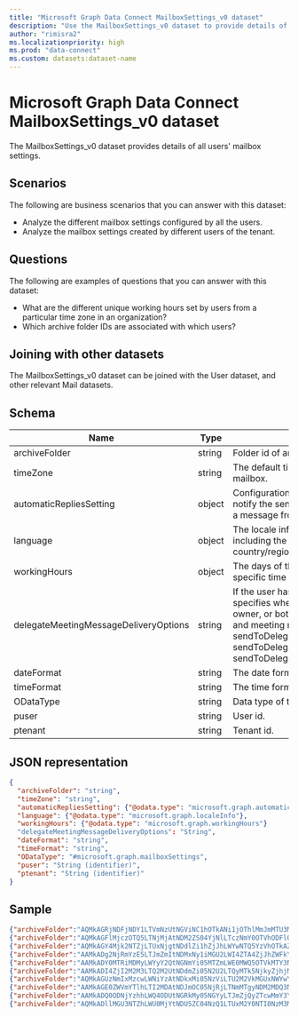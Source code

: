 ```yaml
---
title: "Microsoft Graph Data Connect MailboxSettings_v0 dataset"
description: "Use the MailboxSettings_v0 dataset to provide details of all users' mailbox settings."
author: "rimisra2"
ms.localizationpriority: high
ms.prod: "data-connect"
ms.custom: datasets:dataset-name
---
```


# Microsoft Graph Data Connect MailboxSettings_v0 dataset

The MailboxSettings_v0 dataset provides details of all users' mailbox settings.

## Scenarios

The following are business scenarios that you can answer with this dataset:

- Analyze the different mailbox settings configured by all the users.
- Analyze the mailbox settings created by different users of the tenant.

## Questions

The following are examples of questions that you can answer with this dataset:

- What are the different unique working hours set by users from a particular time zone in an organization?
- Which archive folder IDs are associated with which users?

## Joining with other datasets

The MailboxSettings_v0 dataset can be joined with the User dataset, and other relevant Mail datasets.

## Schema

| Name  | Type  |  Description  |  FilterOptions  |  FilterType  | 
| ----------- | ----------- | ----------- | ----------- | ----------- |
| archiveFolder |	string |	Folder id of an archive folder for the user. |	No |	None |
| timeZone |	string |	The default time zone for the user's mailbox. |	No |	None |
| automaticRepliesSetting |	object |	Configuration settings to automatically notify the sender of an incoming email with a message from the signed-in user. |	No |	None |
| language |	object |	The locale information for the user, including the preferred language and country/region. |	No |	None |
| workingHours |	object |	The days of the week and hours in a specific time zone that the user works. |	No |	None |
| delegateMeetingMessageDeliveryOptions |	string |	If the user has a calendar delegate, this specifies whether the delegate, mailbox owner, or both receive meeting messages and meeting responses. *Allowed values:* sendToDelegateAndInformationToPrincipal, sendToDelegateAndPrincipal, sendToDelegateOnly. |	No |	None |
| dateFormat |	string |	The date format for the user's mailbox. |	No |	None |
| timeFormat |	string |  	The time format for the user's mailbox. |	No |	None |
| ODataType |	string |	Data type of the current folder. |	No |	None |
| puser |	string |	User id. |	No |  	None |
| ptenant |	string |  	Tenant id. |	No |  	None |

## JSON representation

```json
{
  "archiveFolder": "string",
  "timeZone": "string",
  "automaticRepliesSetting": {"@odata.type": "microsoft.graph.automaticRepliesSetting"},  
  "language": {"@odata.type": "microsoft.graph.localeInfo"},
  "workingHours": {"@odata.type": "microsoft.graph.workingHours"}
  "delegateMeetingMessageDeliveryOptions": "String",
  "dateFormat": "string",
  "timeFormat": "string",
  "ODataType": "#microsoft.graph.mailboxSettings",  
  "puser": "String (identifier)", 
  "ptenant": "String (identifier)"
}
```

## Sample 


```json
{"archiveFolder":"AQMkAGRjNDFjNDY1LTVmNzUtNGViNC1hOTkANi1jOThlMmJmMTU3MmMALgAAA6jVIxIEDQNNtj9CZVt6SRUBAMquub9EVY9Nv31MRSqT3dQAAAIBWQAAAA==","timeZone":"Pacific Standard Time","delegateMeetingMessageDeliveryOptions":"sendToDelegateOnly","dateFormat":"M/d/yyyy","timeFormat":"h:mm tt","automaticRepliesSetting":{"status":"microsoft.graph.automaticRepliesStatus'disabled'","externalAudience":"microsoft.graph.externalAudienceScope'all'","internalReplyMessage":"","externalReplyMessage":"","scheduledStartDateTime":{"dateTime":"2021-03-11T20:00:00.0000000","timeZone":"UTC"},"scheduledEndDateTime":{"dateTime":"2021-03-12T20:00:00.0000000","timeZone":"UTC"}},"language":{"locale":"en-US","displayName":"English (United States)"},"workingHours":{},"ODataType":"#microsoft.graph.mailboxSettings","puser":"0409a7eb-588d-4871-b629-e33de72b8b0d","ptenant":"027d8585-9664-42ed-ae2a-c9e9fddfda22"} 
{"archiveFolder":"AQMkAGFlMjczOTQ5LTNjMjAtNDM2ZS04YjNlLTczNmY0OTVhODFlOQAuAAADZ_EAK_Os2kO_qYnMT9a4zQEASqucXnhIlE2b8iXgsvn1qQAAAgFAAAAA","timeZone":"Pacific Standard Time","delegateMeetingMessageDeliveryOptions":"sendToDelegateOnly","dateFormat":"M/d/yyyy","timeFormat":"h:mm tt","automaticRepliesSetting":{"status":"microsoft.graph.automaticRepliesStatus'disabled'","externalAudience":"microsoft.graph.externalAudienceScope'all'","internalReplyMessage":"","externalReplyMessage":"","scheduledStartDateTime":{"dateTime":"2021-03-11T20:00:00.0000000","timeZone":"UTC"},"scheduledEndDateTime":{"dateTime":"2021-03-12T20:00:00.0000000","timeZone":"UTC"}},"language":{"locale":"en-US","displayName":"English (United States)"},"workingHours":{},"ODataType":"#microsoft.graph.mailboxSettings","puser":"1715c984-a1ce-4483-b109-643041ef4469","ptenant":"027d8585-9664-42ed-ae2a-c9e9fddfda22"} 
{"archiveFolder":"AQMkAGY4Mjk2NTZjLTUxNjgtNDdlZi1hZjJhLWYwNTQ5YzVhOTkAZTIALgAAA8qoOofxQYpLp-fYvJvsCf0BAKNZARh2HqhDgQvm4HdqNToAAAIBSwAAAA==","timeZone":"Pacific Standard Time","delegateMeetingMessageDeliveryOptions":"sendToDelegateOnly","dateFormat":"M/d/yyyy","timeFormat":"h:mm tt","automaticRepliesSetting":{"status":"microsoft.graph.automaticRepliesStatus'disabled'","externalAudience":"microsoft.graph.externalAudienceScope'all'","internalReplyMessage":"","externalReplyMessage":"","scheduledStartDateTime":{"dateTime":"2021-03-11T20:00:00.0000000","timeZone":"UTC"},"scheduledEndDateTime":{"dateTime":"2021-03-12T20:00:00.0000000","timeZone":"UTC"}},"language":{"locale":"en-US","displayName":"English (United States)"},"workingHours":{},"ODataType":"#microsoft.graph.mailboxSettings","puser":"3853937f-6f46-4fff-a141-1a18be24944e","ptenant":"027d8585-9664-42ed-ae2a-c9e9fddfda22"} 
{"archiveFolder":"AAMkADg2NjRmYzE5LTJmZmItNDMxNy1iMGU2LWI4ZTA4ZjJhZWFkYQAuAAAAAAB5Lb3RUjXQTq_4frfZtHdHAQBBChzDntZLTK9_In9X_H7UAAAAAIw_AAA=","timeZone":"Pacific Standard Time","delegateMeetingMessageDeliveryOptions":"sendToDelegateOnly","dateFormat":"M/d/yyyy","timeFormat":"h:mm tt","automaticRepliesSetting":{"status":"microsoft.graph.automaticRepliesStatus'disabled'","externalAudience":"microsoft.graph.externalAudienceScope'all'","internalReplyMessage":"","externalReplyMessage":"","scheduledStartDateTime":{"dateTime":"2021-03-11T20:00:00.0000000","timeZone":"UTC"},"scheduledEndDateTime":{"dateTime":"2021-03-12T20:00:00.0000000","timeZone":"UTC"}},"language":{"locale":"en-US","displayName":"English (United States)"},"workingHours":{},"ODataType":"#microsoft.graph.mailboxSettings","puser":"3eb5fed9-8c59-4eff-a9ea-ba2b5f1ac27f","ptenant":"027d8585-9664-42ed-ae2a-c9e9fddfda22"} 
{"archiveFolder":"AAMkADY0MTRiMDMyLWYyY2QtNGNmYi05MTZmLWE0MWQ5OTVkMTY3NwAuAAAAAACePVwnVQLQQo3igsKUUNIPAQDDb9In4fFjSKy7cc0yk1OaAAAAAGjHAAA=","timeZone":"Pacific Standard Time","delegateMeetingMessageDeliveryOptions":"sendToDelegateOnly","dateFormat":"M/d/yyyy","timeFormat":"h:mm tt","automaticRepliesSetting":{"status":"microsoft.graph.automaticRepliesStatus'disabled'","externalAudience":"microsoft.graph.externalAudienceScope'all'","internalReplyMessage":"","externalReplyMessage":"","scheduledStartDateTime":{"dateTime":"2021-03-11T20:00:00.0000000","timeZone":"UTC"},"scheduledEndDateTime":{"dateTime":"2021-03-12T20:00:00.0000000","timeZone":"UTC"}},"language":{"locale":"en-US","displayName":"English (United States)"},"workingHours":{"daysOfWeek":["microsoft.graph.dayOfWeek'monday'","microsoft.graph.dayOfWeek'tuesday'","microsoft.graph.dayOfWeek'wednesday'","microsoft.graph.dayOfWeek'thursday'","microsoft.graph.dayOfWeek'friday'"],"startTime":"1970-01-01T08:00:00Z","endTime":"1970-01-01T17:00:00Z","timeZone":{"name":"Pacific Standard Time"}},"ODataType":"#microsoft.graph.mailboxSettings","puser":"6618944e-1fe9-4c03-955e-b1ebbf5737c9","ptenant":"027d8585-9664-42ed-ae2a-c9e9fddfda22"} 
{"archiveFolder":"AAMkADI4ZjI2M2M3LTQ2M2UtNDdmZi05N2U2LTQyMTk5NjkyZjhjMQAuAAAAAADK7KnGlO-0QozWnQc1OrNEAQAVIBI9ITL4T4hmBf4E6xqQAAAAAAFWAAA=","timeZone":"Pacific Standard Time","delegateMeetingMessageDeliveryOptions":"sendToDelegateOnly","dateFormat":"M/d/yyyy","timeFormat":"h:mm tt","automaticRepliesSetting":{"status":"microsoft.graph.automaticRepliesStatus'disabled'","externalAudience":"microsoft.graph.externalAudienceScope'all'","internalReplyMessage":"","externalReplyMessage":"","scheduledStartDateTime":{"dateTime":"2021-03-11T20:00:00.0000000","timeZone":"UTC"},"scheduledEndDateTime":{"dateTime":"2021-03-12T20:00:00.0000000","timeZone":"UTC"}},"language":{"locale":"en-US","displayName":"English (United States)"},"workingHours":{"daysOfWeek":["microsoft.graph.dayOfWeek'monday'","microsoft.graph.dayOfWeek'tuesday'","microsoft.graph.dayOfWeek'wednesday'","microsoft.graph.dayOfWeek'thursday'","microsoft.graph.dayOfWeek'friday'"],"startTime":"1970-01-01T08:00:00Z","endTime":"1970-01-01T17:00:00Z","timeZone":{"name":"Pacific Standard Time"}},"ODataType":"#microsoft.graph.mailboxSettings","puser":"6acddb90-66a1-4a1f-bbd4-4632aac05f3a","ptenant":"027d8585-9664-42ed-ae2a-c9e9fddfda22"} 
{"archiveFolder":"AQMkAGUzNmIxMzcwLWNiYzAtNDkxMi05NzViLTU2M2VkMGUxNWYwYQAuAAADMfJmQyFaPkWIRgjBBrblMgEAi7RMA7eRU0GB-Rxx-trGSwAAAgFjAAAA","timeZone":"Eastern Standard Time","delegateMeetingMessageDeliveryOptions":"sendToDelegateOnly","dateFormat":"","timeFormat":"","automaticRepliesSetting":{"status":"microsoft.graph.automaticRepliesStatus'disabled'","externalAudience":"microsoft.graph.externalAudienceScope'all'","internalReplyMessage":"","externalReplyMessage":"","scheduledStartDateTime":{"dateTime":"2021-03-11T20:00:00.0000000","timeZone":"UTC"},"scheduledEndDateTime":{"dateTime":"2021-03-12T20:00:00.0000000","timeZone":"UTC"}},"language":{"locale":"en-US","displayName":"English (United States)"},"workingHours":{"daysOfWeek":["microsoft.graph.dayOfWeek'monday'","microsoft.graph.dayOfWeek'tuesday'","microsoft.graph.dayOfWeek'wednesday'","microsoft.graph.dayOfWeek'thursday'","microsoft.graph.dayOfWeek'friday'"],"startTime":"1970-01-01T08:00:00Z","endTime":"1970-01-01T17:00:00Z","timeZone":{"name":"Eastern Standard Time"}},"ODataType":"#microsoft.graph.mailboxSettings","puser":"6f995c2b-2dcc-433f-9409-7d847d3935fb","ptenant":"027d8585-9664-42ed-ae2a-c9e9fddfda22"} 
{"archiveFolder":"AAMkAGE0ZWVmYTlhLTI2MDAtNDJmOC05NjRjLTNmMTgyNDM2MDQ3NwAuAAAAAACAHUC988Z9QbixVUMtutstAQDR4t3ZE8_6QpbkP-csYqiqAAAAAAFhAAA=","timeZone":"Pacific Standard Time","delegateMeetingMessageDeliveryOptions":"sendToDelegateOnly","dateFormat":"M/d/yyyy","timeFormat":"h:mm tt","automaticRepliesSetting":{"status":"microsoft.graph.automaticRepliesStatus'disabled'","externalAudience":"microsoft.graph.externalAudienceScope'all'","internalReplyMessage":"","externalReplyMessage":"","scheduledStartDateTime":{"dateTime":"2021-03-11T20:00:00.0000000","timeZone":"UTC"},"scheduledEndDateTime":{"dateTime":"2021-03-12T20:00:00.0000000","timeZone":"UTC"}},"language":{"locale":"en-US","displayName":"English (United States)"},"workingHours":{},"ODataType":"#microsoft.graph.mailboxSettings","puser":"820779bc-217e-4370-bb81-4f34a124c072","ptenant":"027d8585-9664-42ed-ae2a-c9e9fddfda22"} 
{"archiveFolder":"AAMkADQ0ODNjYzhhLWQ4ODUtNGRkMy05NGYyLTJmZjQyZTcwMmY3YwAuAAAAAAAOE-T2OkbKR70lxk9KLiM4AQBuhdNMOzPFQKtwhvLEI1MjAAAAAIDSAAA=","timeZone":"Pacific Standard Time","delegateMeetingMessageDeliveryOptions":"sendToDelegateOnly","dateFormat":"M/d/yyyy","timeFormat":"h:mm tt","automaticRepliesSetting":{"status":"microsoft.graph.automaticRepliesStatus'disabled'","externalAudience":"microsoft.graph.externalAudienceScope'all'","internalReplyMessage":"","externalReplyMessage":"","scheduledStartDateTime":{"dateTime":"2021-03-11T20:00:00.0000000","timeZone":"UTC"},"scheduledEndDateTime":{"dateTime":"2021-03-12T20:00:00.0000000","timeZone":"UTC"}},"language":{"locale":"en-US","displayName":"English (United States)"},"workingHours":{"daysOfWeek":["microsoft.graph.dayOfWeek'monday'","microsoft.graph.dayOfWeek'tuesday'","microsoft.graph.dayOfWeek'wednesday'","microsoft.graph.dayOfWeek'thursday'","microsoft.graph.dayOfWeek'friday'"],"startTime":"1970-01-01T08:00:00Z","endTime":"1970-01-01T17:00:00Z","timeZone":{"name":"Pacific Standard Time"}},"ODataType":"#microsoft.graph.mailboxSettings","puser":"84129d5d-1ae2-49a2-ba84-7e9a14901bc2","ptenant":"027d8585-9664-42ed-ae2a-c9e9fddfda22"} 
{"archiveFolder":"AQMkADllMGU3NTZhLWU0MjYtNDU5ZC04NzQ1LTUxM2Y0NTI0NzM3MwAuAAADxIFm2RiFrU2EhVfwmeCNMgEA1DBbvNXM6ke6YeAsGY2R0AAAAmxQAAAA","timeZone":"Pacific Standard Time","delegateMeetingMessageDeliveryOptions":"sendToDelegateOnly","dateFormat":"M/d/yyyy","timeFormat":"h:mm tt","automaticRepliesSetting":{"status":"microsoft.graph.automaticRepliesStatus'disabled'","externalAudience":"microsoft.graph.externalAudienceScope'all'","internalReplyMessage":"","externalReplyMessage":"","scheduledStartDateTime":{"dateTime":"2021-03-11T20:00:00.0000000","timeZone":"UTC"},"scheduledEndDateTime":{"dateTime":"2021-03-12T20:00:00.0000000","timeZone":"UTC"}},"language":{"locale":"en-US","displayName":"English (United States)"},"workingHours":{"daysOfWeek":["microsoft.graph.dayOfWeek'monday'","microsoft.graph.dayOfWeek'tuesday'","microsoft.graph.dayOfWeek'wednesday'","microsoft.graph.dayOfWeek'thursday'","microsoft.graph.dayOfWeek'friday'"],"startTime":"1970-01-01T08:00:00Z","endTime":"1970-01-01T17:00:00Z","timeZone":{"name":"Pacific Standard Time"}},"ODataType":"#microsoft.graph.mailboxSettings","puser":"883bfe1c-445d-4848-8db1-b677b16ed4be","ptenant":"027d8585-9664-42ed-ae2a-c9e9fddfda22"} 
```